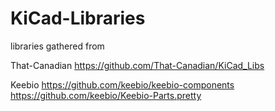 # KiCad-Libraries

libraries gathered from

That-Canadian
https://github.com/That-Canadian/KiCad_Libs

Keebio
https://github.com/keebio/keebio-components
https://github.com/keebio/Keebio-Parts.pretty

